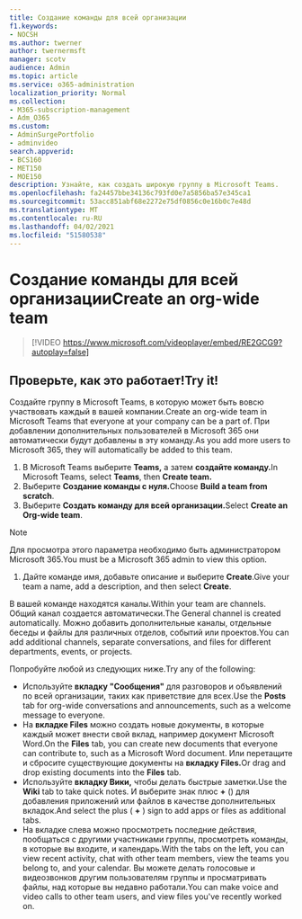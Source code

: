 ```yaml
---
title: Создание команды для всей организации
f1.keywords:
- NOCSH
ms.author: twerner
author: twernermsft
manager: scotv
audience: Admin
ms.topic: article
ms.service: o365-administration
localization_priority: Normal
ms.collection:
- M365-subscription-management
- Adm_O365
ms.custom:
- AdminSurgePortfolio
- adminvideo
search.appverid:
- BCS160
- MET150
- MOE150
description: Узнайте, как создать широкую группу в Microsoft Teams.
ms.openlocfilehash: fa24457bbe34136c793fd0e7a5856ba57e345ca1
ms.sourcegitcommit: 53acc851abf68e2272e75df0856c0e16b0c7e48d
ms.translationtype: MT
ms.contentlocale: ru-RU
ms.lasthandoff: 04/02/2021
ms.locfileid: "51580538"
---
```

# <a name="create-an-org-wide-team"></a><span data-ttu-id="98266-103">Создание команды для всей организации</span><span class="sxs-lookup"><span data-stu-id="98266-103">Create an org-wide team</span></span>

> [!VIDEO https://www.microsoft.com/videoplayer/embed/RE2GCG9?autoplay=false]

## <a name="try-it"></a><span data-ttu-id="98266-104">Проверьте, как это работает!</span><span class="sxs-lookup"><span data-stu-id="98266-104">Try it!</span></span>

<span data-ttu-id="98266-105">Создайте группу в Microsoft Teams, в которую может быть вовсю участвовать каждый в вашей компании.</span><span class="sxs-lookup"><span data-stu-id="98266-105">Create an org-wide team in Microsoft Teams that everyone at your company can be a part of.</span></span> <span data-ttu-id="98266-106">При добавлении дополнительных пользователей в Microsoft 365 они автоматически будут добавлены в эту команду.</span><span class="sxs-lookup"><span data-stu-id="98266-106">As you add more users to Microsoft 365, they will automatically be added to this team.</span></span>

1. <span data-ttu-id="98266-107">В Microsoft Teams выберите  **Teams,** а затем **создайте команду.**</span><span class="sxs-lookup"><span data-stu-id="98266-107">In Microsoft Teams, select  **Teams**, then **Create team.**</span></span>
2. <span data-ttu-id="98266-108">Выберите **Создание команды с нуля.**</span><span class="sxs-lookup"><span data-stu-id="98266-108">Choose  **Build a team from scratch**.</span></span>
3. <span data-ttu-id="98266-109">Выберите **Создать команду для всей организации.**</span><span class="sxs-lookup"><span data-stu-id="98266-109">Select  **Create an Org-wide team**.</span></span>

> [!NOTE]
> <span data-ttu-id="98266-110">Для просмотра этого параметра необходимо быть администратором Microsoft 365.</span><span class="sxs-lookup"><span data-stu-id="98266-110">You must be a Microsoft 365 admin to view this option.</span></span>

1. <span data-ttu-id="98266-111">Дайте команде имя, добавьте описание и выберите  **Create**.</span><span class="sxs-lookup"><span data-stu-id="98266-111">Give your team a name, add a description, and then select  **Create**.</span></span>

<span data-ttu-id="98266-112">В вашей команде находятся каналы.</span><span class="sxs-lookup"><span data-stu-id="98266-112">Within your team are channels.</span></span> <span data-ttu-id="98266-113">Общий канал создается автоматически.</span><span class="sxs-lookup"><span data-stu-id="98266-113">The General channel is created automatically.</span></span> <span data-ttu-id="98266-114">Можно добавить дополнительные каналы, отдельные беседы и файлы для различных отделов, событий или проектов.</span><span class="sxs-lookup"><span data-stu-id="98266-114">You can add additional channels, separate conversations, and files for different departments, events, or projects.</span></span>

<span data-ttu-id="98266-115">Попробуйте любой из следующих ниже.</span><span class="sxs-lookup"><span data-stu-id="98266-115">Try any of the following:</span></span>

- <span data-ttu-id="98266-116">Используйте  **вкладку "Сообщения"** для разговоров и объявлений по всей организации, таких как приветствие для всех.</span><span class="sxs-lookup"><span data-stu-id="98266-116">Use the  **Posts** tab for org-wide conversations and announcements, such as a welcome message to everyone.</span></span>
- <span data-ttu-id="98266-117">На  **вкладке Files** можно создать новые документы, в которые каждый может внести свой вклад, например документ Microsoft Word.</span><span class="sxs-lookup"><span data-stu-id="98266-117">On the  **Files** tab, you can create new documents that everyone can contribute to, such as a Microsoft Word document.</span></span> <span data-ttu-id="98266-118">Или перетащите и сбросите существующие документы на **вкладку Files.**</span><span class="sxs-lookup"><span data-stu-id="98266-118">Or drag and drop existing documents into the  **Files** tab.</span></span>
- <span data-ttu-id="98266-119">Используйте  **вкладку Вики,** чтобы делать быстрые заметки.</span><span class="sxs-lookup"><span data-stu-id="98266-119">Use the  **Wiki** tab to take quick notes.</span></span> <span data-ttu-id="98266-120">И выберите знак плюс **+** () для добавления приложений или файлов в качестве дополнительных вкладок.</span><span class="sxs-lookup"><span data-stu-id="98266-120">And select the plus ( **+** ) sign to add apps or files as additional tabs.</span></span>
- <span data-ttu-id="98266-121">На вкладке слева можно просмотреть последние действия, пообщаться с другими участниками группы, просмотреть команды, в которые вы входите, и календарь.</span><span class="sxs-lookup"><span data-stu-id="98266-121">With the tabs on the left, you can view recent activity, chat with other team members, view the teams you belong to, and your calendar.</span></span> <span data-ttu-id="98266-122">Вы можете делать голосовые и видеозвонков другим пользователям группы и просматривать файлы, над которые вы недавно работали.</span><span class="sxs-lookup"><span data-stu-id="98266-122">You can make voice and video calls to other team users, and view files you've recently worked on.</span></span>